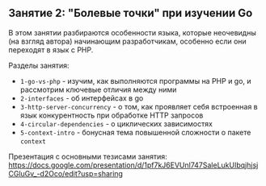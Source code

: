 ## Занятие 2: "Болевые точки" при изучении Go

В этом занятии разбираются особенности языка, которые неочевидны (на взгляд автора) начинающим разработчикам, особенно если они переходят в язык с PHP.

Разделы занятия:

* `1-go-vs-php` - изучим, как выполняются программы на PHP и go, и рассмотрим ключевые отличия между ними
* `2-interfaces` - об интерфейсах в go
* `3-http-server-concurrency` - о том, как проявляет себя встроенная в язык конкурентность при обработке HTTP запросов
* `4-circular-dependencies` - о циклических зависимостях
* `5-context-intro` - бонусная тема повышенной сложности о пакете `context`

Презентация с основными тезисами занятия: https://docs.google.com/presentation/d/1pf7kJ6EVUnl747SaleLukUIbqjhjsjCGluGv_-d2Oco/edit?usp=sharing
